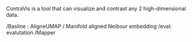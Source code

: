 ContraVis is a tool that can visualize and contrast any 2 high-dimensional data.

/Basline : AligneUMAP / Manifold aligned Neibour embedding
/eval: evalutation
/Mapper